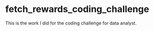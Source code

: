 # fetch_rewards_coding_challenge

This is the work I did for the coding challenge for data analyst.
